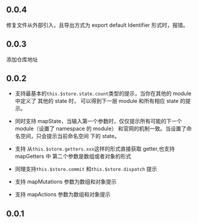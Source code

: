 ## 0.0.4

修复文件从外部引入，且导出方式为 export default Identifier 形式时，报错。

## 0.0.3

添加仓库地址

## 0.0.2

- 支持最基本的`this.$store.state.count`类型的提示，当你在其他的 module 中定义了
  其他的 state 时， 可以得到下一层 module 和所有相应 state 的提示。
- 同时支持 mapState，当输入第一个参数时，仅仅提示所有可能的下一个 module（设置了
  namespace 的 module） 和官网的机制一致。当设置了命名空间，只会提示当前命名空间
  下的 state。
- 支持 从`this.$store.getters.xxx`这样的形式直接获取 getter,也支持 mapGetters 中
  第二个参数是数组或者对象的形式
- 同理支持`this.$store.commit` 和`this.$store.dispatch` 提示

- 支持 mapMutations 参数为数组和对象提示

- 支持 mapActions 参数为数组和对象提示

## 0.0.1
